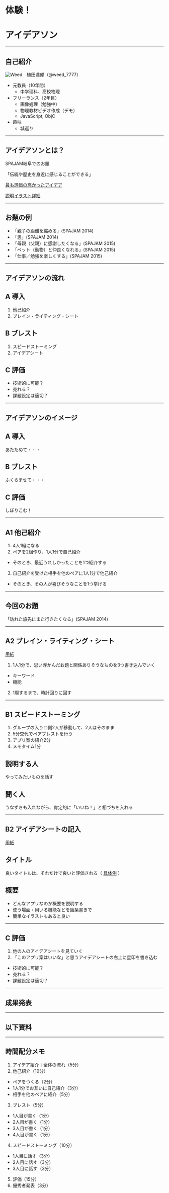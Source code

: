 # 体験！
# アイデアソン

---

## 自己紹介

![Weed](image/weed.jpg)　植田達郎（@weed_7777）

- 元教員（10年間）
  - 中学理科、高校物理
- フリーランス（2年目）
  - 画像処理（勉強中）
  - 物理教材ビデオ作成（デモ）
  - JavaScript, ObjC
- 趣味
  - 城巡り

---

## アイデアソンとは？

SPAJAM岐阜でのお題

「伝統や歴史を身近に感じることができる」

[最も評価の高かったアイデア](image/hige_wo_nuku.jpg)

[説明イラスト詳細](image/hige_wo_nuku_detail.jpg)

---

## お題の例

- 「親子の距離を縮める」(SPAJAM 2014)
- 「思」(SPAJAM 2014)
- 「母親（父親）に感謝したくなる」(SPAJAM 2015)
- 「ペット（動物）と仲良くなれる」(SPAJAM 2015)
- 「仕事／勉強を楽しくする」(SPAJAM 2015)

---

## アイデアソンの流れ

## A 導入

1. 他己紹介
2. ブレイン・ライティング・シート

## B ブレスト

1. スピードストーミング
2. アイデアシート

## C 評価

- 技術的に可能？
- 売れる？
- 課題設定は適切？

---

## アイデアソンのイメージ

## A 導入

あたためて・・・

## B ブレスト

ふくらませて・・・

## C 評価

しぼりこむ！

---

## A1 他己紹介

1. 4人1組になる
2. ペアを2組作り、1人1分で自己紹介
  - そのとき、最近うれしかったことを1つ紹介する
3. 自己紹介を受けた相手を他のペアに1人1分で他己紹介
  - そのとき、その人が喜びそうなことを1つ挙げる

---

## 今回のお題

「訪れた旅先にまた行きたくなる」(SPAJAM 2014)

---

## A2 ブレイン・ライティング・シート

[用紙](image/brain_writing_sheet.pdf)

1. 1人1分で、思い浮かんだお題と関係ありそうなものを3つ書き込んでいく
  - キーワード
  - 機能
2. 1周するまで、時計回りに回す

---

## B1 スピードストーミング

1. グループの入り口側2人が移動して、2人はそのまま
2. 5分交代でペアブレストを行う
  1. アプリ案の紹介2分
  2. メモタイム1分

## 説明する人

やってみたいものを話す

## 聞く人

うなずきも入れながら、肯定的に「いいね！」と相づちを入れる

---

## B2 アイデアシートの記入

[用紙](image/idea_sketch.jpg)

## タイトル

良いタイトルは、それだけで良いと評価される（ [具体例](image/kuro_rekishi.jpg) ）

## 概要

- どんなアプリなのか概要を説明する
- 使う場面・用いる機能などを箇条書きで
- 簡単なイラストもあると良い

---

## C 評価

1. 他の人のアイデアシートを見ていく
2. 「このアプリ案はいいな」と思うアイデアシートの右上に星印を書き込む
  - 技術的に可能？
  - 売れる？
  - 課題設定は適切？

---

## 成果発表

---

## 以下資料

---

## 時間配分メモ

1. アイデア紹介＋全体の流れ（5分）
2. 他己紹介（10分）
  - ペアをつくる（2分）
  - 1人1分でお互いに自己紹介（3分）
  - 相手を他のペアに紹介（5分）
3. ブレスト（5分）
  - 1人目が書く（1分）
  - 2人目が書く（1分）
  - 3人目が書く（1分）
  - 4人目が書く（1分）
4. スピードストーミング（10分）
  - 1人目に話す（3分）
  - 2人目に話す（3分）
  - 3人目に話す（3分）
5. 評価（15分）
6. 優秀者発表（3分）